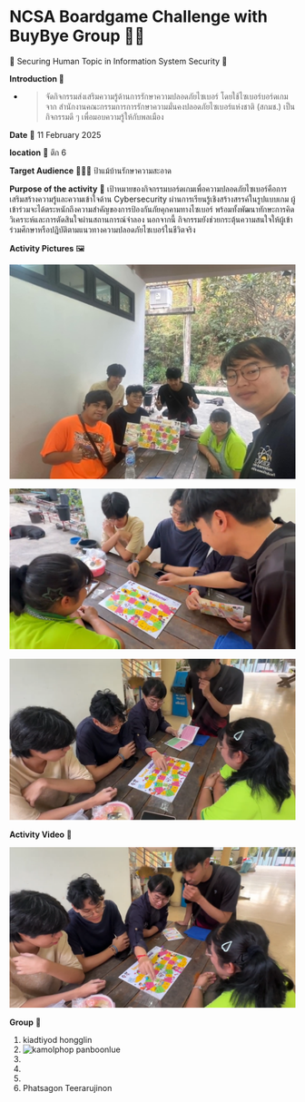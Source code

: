 # NCSA Boardgame Challenge with BuyBye Group 🥷💥

🤖 Securing Human Topic in Information System Security 🎲

**Introduction 📝**
- > จัดกิจกรรมส่งเสริมความรู้ด้านการรักษาความปลอดภัยไซเบอร์ โดยใช้ไซเบอร์บอร์ดเกมจาก สำนักงานคณะกรรมการการรักษาความมั่นคงปลอดภัยไซเบอร์แห่งชาติ (สกมช.) เป็นกิจกรรมดี ๆ เพื่อมอบความรู้ให้กับพลเมือง

**Date** 📆
11 February 2025

**location** 📍
ตึก 6

**Target Audience** 👩🏻‍💼
ป้าแม้บ้านรักษาความสะอาด

**Purpose of the activity** 🎯
เป้าหมายของกิจกรรมบอร์ดเกมเพื่อความปลอดภัยไซเบอร์คือการเสริมสร้างความรู้และความเข้าใจด้าน Cybersecurity ผ่านการเรียนรู้เชิงสร้างสรรค์ในรูปแบบเกม ผู้เข้าร่วมจะได้ตระหนักถึงความสำคัญของการป้องกันภัยคุกคามทางไซเบอร์ พร้อมทั้งพัฒนาทักษะการคิดวิเคราะห์และการตัดสินใจผ่านสถานการณ์จำลอง นอกจากนี้ กิจกรรมยังช่วยกระตุ้นความสนใจให้ผู้เข้าร่วมศึกษาหรือปฏิบัติตามแนวทางความปลอดภัยไซเบอร์ในชีวิตจริง

**Activity Pictures** 🖼️

![pic1](https://github.com/L3b1-qw/L3b1-qw.github.io/blob/a37449af7a396b39d702d4123878ab5869408779/image_folder/picture1.jfif)

![pic2](https://github.com/L3b1-qw/L3b1-qw.github.io/blob/a37449af7a396b39d702d4123878ab5869408779/image_folder/picture2.png)

![pic3](https://github.com/L3b1-qw/L3b1-qw.github.io/blob/a37449af7a396b39d702d4123878ab5869408779/image_folder/picture3.png)

**Activity Video** 🎥

[![pic4](https://github.com/L3b1-qw/L3b1-qw.github.io/blob/a37449af7a396b39d702d4123878ab5869408779/image_folder/picture4.png)](https://drive.google.com/file/d/1HLKt8FE0QQgpJ3HYz0s5NFJ9HZj5L86G/view?usp=sharing)

**Group** 🤼

1. kiadtiyod hongglin
2. ![kamolphop panboonlue](https://drive.google.com/file/d/1HLKt8FE0QQgpJ3HYz0s5NFJ9HZj5L86G/view?usp=sharing)
3.
4.
5.
6. Phatsagon Teerarujinon
